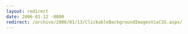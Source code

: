 ```yaml
---
layout: redirect
date: 2006-01-12 -0800
redirect: /archive/2006/01/13/ClickableBackgroundImagesViaCSS.aspx/
---
```

